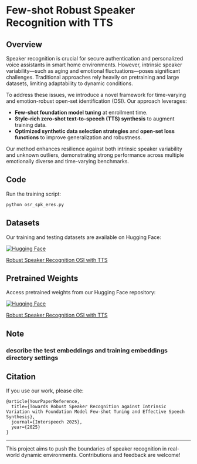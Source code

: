 # Few-shot Robust Speaker Recognition with TTS

## Overview
Speaker recognition is crucial for secure authentication and personalized voice assistants in smart home environments. However, intrinsic speaker variability—such as aging and emotional fluctuations—poses significant challenges. Traditional approaches rely heavily on pretraining and large datasets, limiting adaptability to dynamic conditions.

To address these issues, we introduce a novel framework for time-varying and emotion-robust open-set identification (OSI). Our approach leverages:
- **Few-shot foundation model tuning** at enrollment time.
- **Style-rich zero-shot text-to-speech (TTS) synthesis** to augment training data.
- **Optimized synthetic data selection strategies** and **open-set loss functions** to improve generalization and robustness.

Our method enhances resilience against both intrinsic speaker variability and unknown outliers, demonstrating strong performance across multiple emotionally diverse and time-varying benchmarks.

## Code
Run the training script:
```bash
python osr_spk_eres.py
```

## Datasets
Our training and testing datasets are available on Hugging Face:

[![Hugging Face](https://huggingface.co/front/assets/huggingface_logo-noborder.svg)](https://huggingface.co/datasets/zhiyongchen/robust_speaker_recognition_OSI_with_TTS)

[Robust Speaker Recognition OSI with TTS](https://huggingface.co/datasets/zhiyongchen/robust_speaker_recognition_OSI_with_TTS)

## Pretrained Weights
Access pretrained weights from our Hugging Face repository:

[![Hugging Face](https://huggingface.co/front/assets/huggingface_logo-noborder.svg)](https://huggingface.co/datasets/zhiyongchen/robust_speaker_recognition_OSI_with_TTS)

[Robust Speaker Recognition OSI with TTS](https://huggingface.co/datasets/zhiyongchen/robust_speaker_recognition_OSI_with_TTS)

## Note
### describe the test embeddings and training embeddings directory settings

## Citation
If you use our work, please cite:
```
@article{YourPaperReference,
  title={Towards Robust Speaker Recognition against Intrinsic Variation with Foundation Model Few-shot Tuning and Effective Speech Synthesis},
  journal={Interspeech 2025},
  year={2025}
}
```

---
This project aims to push the boundaries of speaker recognition in real-world dynamic environments. Contributions and feedback are welcome!


